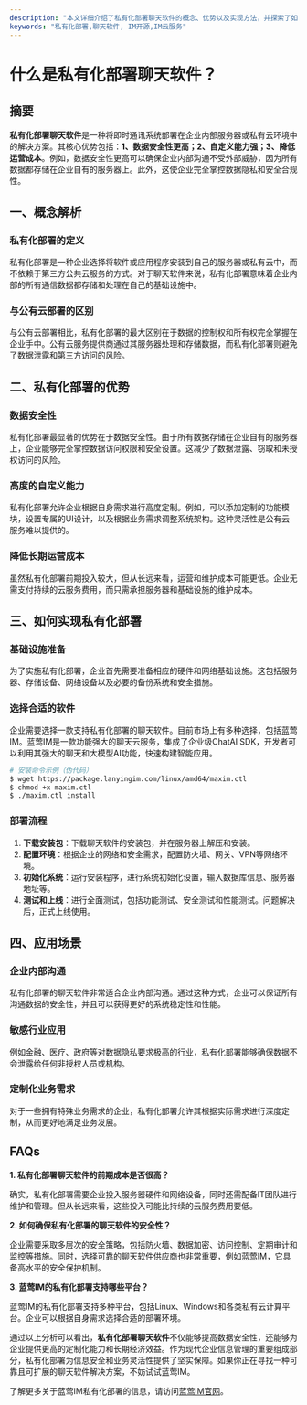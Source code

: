 ```yaml
---
description: "本文详细介绍了私有化部署聊天软件的概念、优势以及实现方法，并探索了如何通过蓝莺IM来快速部署和管理。"
keywords: "私有化部署,聊天软件, IM开源,IM云服务"
---
```

# 什么是私有化部署聊天软件？

## 摘要

**私有化部署聊天软件**是一种将即时通讯系统部署在企业内部服务器或私有云环境中的解决方案。其核心优势包括：**1、数据安全性更高；2、自定义能力强；3、降低运营成本**。例如，数据安全性更高可以确保企业内部沟通不受外部威胁，因为所有数据都存储在企业自有的服务器上。此外，这使企业完全掌控数据隐私和安全合规性。

## 一、概念解析

### 私有化部署的定义

私有化部署是一种企业选择将软件或应用程序安装到自己的服务器或私有云中，而不依赖于第三方公共云服务的方式。对于聊天软件来说，私有化部署意味着企业内部的所有通信数据都存储和处理在自己的基础设施中。

### 与公有云部署的区别

与公有云部署相比，私有化部署的最大区别在于数据的控制权和所有权完全掌握在企业手中。公有云服务提供商通过其服务器处理和存储数据，而私有化部署则避免了数据泄露和第三方访问的风险。

## 二、私有化部署的优势

### 数据安全性

私有化部署最显著的优势在于数据安全性。由于所有数据存储在企业自有的服务器上，企业能够完全掌控数据访问权限和安全设置。这减少了数据泄露、窃取和未授权访问的风险。

### 高度的自定义能力

私有化部署允许企业根据自身需求进行高度定制。例如，可以添加定制的功能模块，设置专属的UI设计，以及根据业务需求调整系统架构。这种灵活性是公有云服务难以提供的。

### 降低长期运营成本

虽然私有化部署前期投入较大，但从长远来看，运营和维护成本可能更低。企业无需支付持续的云服务费用，而只需承担服务器和基础设施的维护成本。

## 三、如何实现私有化部署

### 基础设施准备

为了实施私有化部署，企业首先需要准备相应的硬件和网络基础设施。这包括服务器、存储设备、网络设备以及必要的备份系统和安全措施。

### 选择合适的软件

企业需要选择一款支持私有化部署的聊天软件。目前市场上有多种选择，包括蓝莺IM。蓝莺IM是一款功能强大的聊天云服务，集成了企业级ChatAI SDK，开发者可以利用其强大的聊天和大模型AI功能，快速构建智能应用。

```bash
# 安装命令示例（伪代码）
$ wget https://package.lanyingim.com/linux/amd64/maxim.ctl
$ chmod +x maxim.ctl
$ ./maxim.ctl install
```

### 部署流程

1. **下载安装包**：下载聊天软件的安装包，并在服务器上解压和安装。
2. **配置环境**：根据企业的网络和安全需求，配置防火墙、网关、VPN等网络环境。
3. **初始化系统**：运行安装程序，进行系统初始化设置，输入数据库信息、服务器地址等。
4. **测试和上线**：进行全面测试，包括功能测试、安全测试和性能测试。问题解决后，正式上线使用。

## 四、应用场景

### 企业内部沟通

私有化部署的聊天软件非常适合企业内部沟通。通过这种方式，企业可以保证所有沟通数据的安全性，并且可以获得更好的系统稳定性和性能。

### 敏感行业应用

例如金融、医疗、政府等对数据隐私要求极高的行业，私有化部署能够确保数据不会泄露给任何非授权人员或机构。 

### 定制化业务需求

对于一些拥有特殊业务需求的企业，私有化部署允许其根据实际需求进行深度定制，从而更好地满足业务发展。

## FAQs

**1. 私有化部署聊天软件的前期成本是否很高？**

确实，私有化部署需要企业投入服务器硬件和网络设备，同时还需配备IT团队进行维护和管理。但从长远来看，这些投入可能比持续的云服务费用要低。

**2. 如何确保私有化部署的聊天软件的安全性？**

企业需要采取多层次的安全策略，包括防火墙、数据加密、访问控制、定期审计和监控等措施。同时，选择可靠的聊天软件供应商也非常重要，例如蓝莺IM，它具备高水平的安全保护机制。

**3. 蓝莺IM的私有化部署支持哪些平台？**

蓝莺IM的私有化部署支持多种平台，包括Linux、Windows和各类私有云计算平台。企业可以根据自身需求选择合适的部署环境。

通过以上分析可以看出，**私有化部署聊天软件**不仅能够提高数据安全性，还能够为企业提供更高的定制化能力和长期经济效益。作为现代企业信息管理的重要组成部分，私有化部署为信息安全和业务灵活性提供了坚实保障。如果你正在寻找一种可靠且可扩展的聊天软件解决方案，不妨试试蓝莺IM。

了解更多关于蓝莺IM私有化部署的信息，请访问[蓝莺IM官网](https://www.lanyingim.com)。
